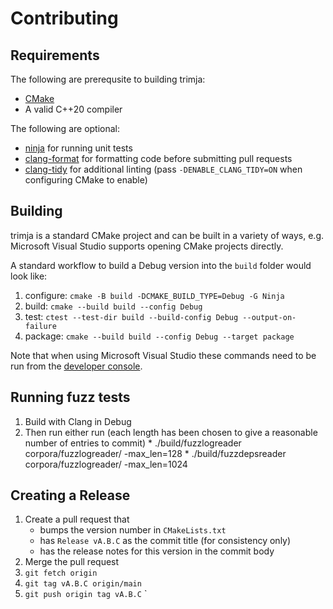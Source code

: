 # Contributing

## Requirements

The following are prerequsite to building trimja:
  * [CMake](https://cmake.org/)
  * A valid C++20 compiler

The following are optional:
  * [ninja](https://ninja-build.org/) for running unit tests
  * [clang-format](https://clang.llvm.org/docs/ClangFormat.html) for formatting
    code before submitting pull requests
  * [clang-tidy](https://clang.llvm.org/extra/clang-tidy/) for additional
    linting (pass `-DENABLE_CLANG_TIDY=ON` when configuring CMake to enable)

## Building

trimja is a standard CMake project and can be built in a variety of ways, e.g.
Microsoft Visual Studio supports opening CMake projects directly.

A standard workflow to build a Debug version into the `build` folder would look
like:

  1. configure: `cmake -B build -DCMAKE_BUILD_TYPE=Debug -G Ninja`
  2. build: `cmake --build build --config Debug`
  3. test: `ctest --test-dir build --build-config Debug --output-on-failure`
  4. package: `cmake --build build --config Debug --target package`

Note that when using Microsoft Visual Studio these commands need to be run from
the
[developer console](https://learn.microsoft.com/en-us/visualstudio/ide/reference/command-prompt-powershell).

## Running fuzz tests

  1. Build with Clang in Debug
  2. Then run either run (each length has been chosen to give a reasonable number
     of entries to commit)
    * ./build/fuzzlogreader corpora/fuzzlogreader/ -max_len=128
    * ./build/fuzzdepsreader corpora/fuzzlogreader/ -max_len=1024

## Creating a Release

  1. Create a pull request that
     * bumps the version number in `CMakeLists.txt`
     * has `Release vA.B.C` as the commit title (for consistency only)
     * has the release notes for this version in the commit body
  2. Merge the pull request
  3. `git fetch origin`
  4. `git tag vA.B.C origin/main`
  5. `git push origin tag vA.B.C`
`